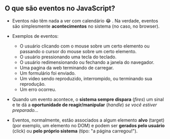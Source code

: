 ## O que são **eventos** no JavaScript?

- Eventos não têm nada a ver com calendário  😂 . Na verdade, eventos são simplesmente **acontecimentos** no sistema (no caso, no browser).
- Exemplos de eventos:
    - O usuário clicando com o mouse sobre um certo elemento ou passando o cursor do mouse sobre um certo elemento.
    - O usuário pressionando uma tecla do teclado.
    - O usuário redimensionando ou fechando a janela do navegador.
    - Uma pagina da web terminando de carregar.
    - Um formulário foi enviado.
    - Um video sendo reproduzido, interrompido, ou terminando sua reprodução.
    - Um erro ocorreu.


- Quando um evento acontece, o **sistema sempre dispara** (_fires_) um sinal e te dá a **oportunidade de reagir/manipular** (_handle_) _se você estiver preparado..._
- Eventos, normalmente, estão associados a algum elemento **alvo** (target) (por exemplo, um elemento no DOM) e podem ser **gerados pelo usuário** (click) ou **pelo próprio sistema** (tipo: "a página carregou!").